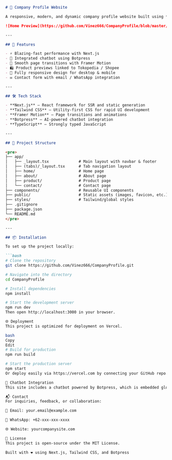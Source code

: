 ```markdown
# 🏢 Company Profile Website

A responsive, modern, and dynamic company profile website built using **Next.js**, **React**, and **Tailwind CSS**. Designed for companies that want a clean, fast, and scalable online presence — complete with chatbot, product previews, and contact integration.

![Home Preview](https://github.com/Vinez666/CompanyProfile/blob/master/preview.png?raw=true)

---

## 🚀 Features

- ⚡ Blazing-fast performance with Next.js
- 💬 Integrated chatbot using Botpress
- 🧭 Smooth page transitions with Framer Motion
- 🛍️ Product previews linked to Tokopedia / Shopee
- 📱 Fully responsive design for desktop & mobile
- ✉️ Contact form with email / WhatsApp integration

---

## 🛠️ Tech Stack

- **Next.js** – React framework for SSR and static generation
- **Tailwind CSS** – Utility-first CSS for rapid UI development
- **Framer Motion** – Page transitions and animations
- **Botpress** – AI-powered chatbot integration
- **TypeScript** – Strongly typed JavaScript

---

## 📁 Project Structure

<pre>
├── app/
│   ├── _layout.tsx             # Main layout with navbar & footer
│   ├── (tabs)/_layout.tsx      # Tab navigation layout
│   ├── home/                   # Home page
│   ├── about/                  # About page
│   ├── product/                # Product page
│   └── contact/                # Contact page
├── components/                 # Reusable UI components
├── public/                     # Static assets (images, favicon, etc.)
├── styles/                     # Tailwind/global styles
├── .gitignore
├── package.json
└── README.md
</pre>

---

## 📦 Installation

To set up the project locally:

```bash
# Clone the repository
git clone https://github.com/Vinez666/CompanyProfile.git

# Navigate into the directory
cd CompanyProfile

# Install dependencies
npm install

# Start the development server
npm run dev
Then open http://localhost:3000 in your browser.

🌐 Deployment
This project is optimized for deployment on Vercel.

bash
Copy
Edit
# Build for production
npm run build

# Start the production server
npm start
Or deploy easily via https://vercel.com by connecting your GitHub repo. Vercel will auto-detect the Next.js project and build it automatically.

💬 Chatbot Integration
This site includes a chatbot powered by Botpress, which is embedded globally across all pages. You can customize the chatbot behavior and style by configuring the Botpress widget script in your layout file.

📬 Contact
For inquiries, feedback, or collaboration:

📧 Email: your.email@example.com

💬 WhatsApp: +62-xxx-xxx-xxxx

🌐 Website: yourcompanysite.com

📄 License
This project is open-source under the MIT License.

Built with ❤️ using Next.js, Tailwind CSS, and Botpress
